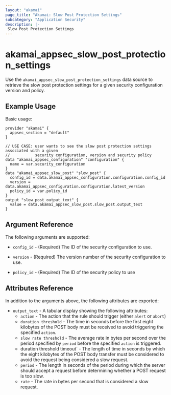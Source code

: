 ```yaml
---
layout: "akamai"
page_title: "Akamai: Slow Post Protection Settings"
subcategory: "Application Security"
description: |-
 Slow Post Protection Settings
---
```


# akamai_appsec_slow_post_protection_settings

Use the `akamai_appsec_slow_post_protection_settings` data source to retrieve the slow post protection settings for a given security configuration version and policy.

## Example Usage

Basic usage:

```hcl
provider "akamai" {
  appsec_section = "default"
}

// USE CASE: user wants to see the slow post protection settings associated with a given
//           security configuration, version and security policy
data "akamai_appsec_configuration" "configuration" {
  name = var.security_configuration
}
data "akamai_appsec_slow_post" "slow_post" {
  config_id = data.akamai_appsec_configuration.configuration.config_id
  version = data.akamai_appsec_configuration.configuration.latest_version
  policy_id = var.policy_id
}
output "slow_post_output_text" {
  value = data.akamai_appsec_slow_post.slow_post.output_text
}

```

## Argument Reference

The following arguments are supported:

* `config_id` - (Required) The ID of the security configuration to use.

* `version` - (Required) The version number of the security configuration to use.

* `policy_id` - (Required) The ID of the security policy to use

## Attributes Reference

In addition to the arguments above, the following attributes are exported:

* `output_text` - A tabular display showing the following attributes:
  * `action` - The action that the rule should trigger (either `alert` or `abort`)
  * `duration threshold` - The time in seconds before the first eight kilobytes of the POST body must be received to avoid triggering the specified `action`.
  * `slow rate threshold` - The average rate in bytes per second over the period specified by `period` before the specified `action` is triggered.
  * duration threshold timeout` - The length of time in seconds by which the eight kilobytes of the POST body transfer must be considered to avoid the request being considered a slow request.
  * `period` - The length in seconds of the period during which the server should accept a request before determining whether a POST request is too slow.
  * `rate` - The rate in bytes per second that is considered a slow request.

